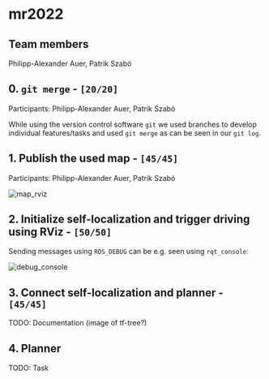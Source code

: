 # mr2022
## Team members

Philipp-Alexander Auer, Patrik Szabó

## 0. `git merge` - `[20/20]`

Participants: Philipp-Alexander Auer, Patrik Szabó

While using the version control software `git` we used branches to develop individual features/tasks and used `git merge` as can be seen in our `git log`.

## 1. Publish the used map - `[45/45]`

Participants: Philipp-Alexander Auer, Patrik Szabó

![map_rviz](images/map_rviz.png)

## 2. Initialize self-localization and trigger driving using RViz - `[50/50]`

Sending messages using `ROS_DEBUG` can be e.g. seen using `rqt_console`:

![debug_console](images/debug_console.png)

## 3. Connect self-localization and planner - `[45/45]`

TODO: Documentation (image of tf-tree?)

## 4. Planner

TODO: Task